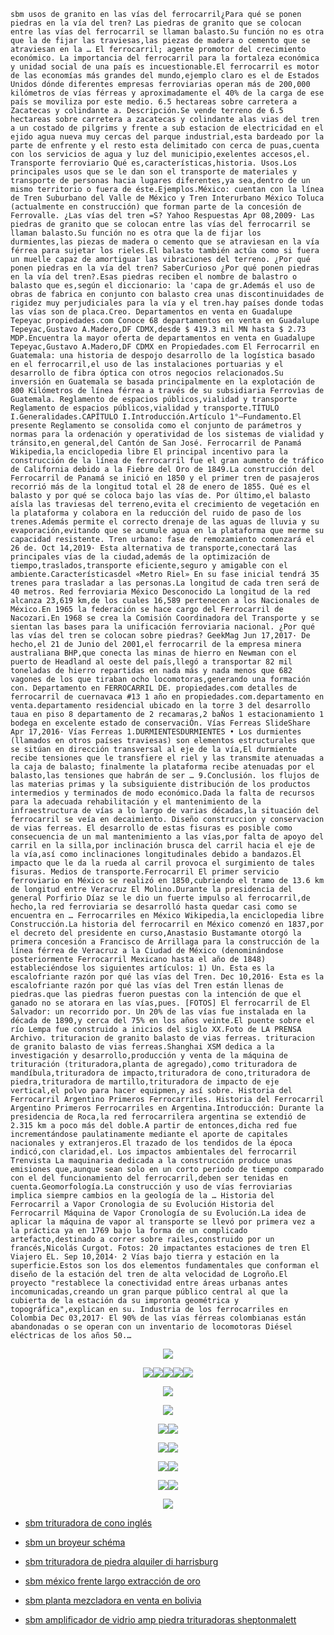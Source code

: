 
```
sbm usos de granito en las vías del ferrocarril¿Para qué se ponen piedras en la vía del tren? Las piedras de granito que se colocan entre las vías del ferrocarril se llaman balasto.Su función no es otra que la de fijar las traviesas,las piezas de madera o cemento que se atraviesan en la … El ferrocarril; agente promotor del crecimiento económico. La importancia del ferrocarril para la fortaleza económica y unidad social de una país es incuestionable.El ferrocarril es motor de las economías más grandes del mundo,ejemplo claro es el de Estados Unidos dónde diferentes empresas ferroviarias operan más de 200,000 kilómetros de vías férreas y aproximadamente el 40% de la carga de ese país se moviliza por este medio. 6.5 hectareas sobre carretera a Zacatecas y colindante a. Descripción.Se vende terreno de 6.5 hectareas sobre carretera a zacatecas y colindante alas vias del tren a un costado de pilgrims y frente a sub estacion de electricidad en el ejido agua nueva muy cercas del parque industrial,esta bardeado por la parte de enfrente y el resto esta delimitado con cerca de puas,cuenta con los servicios de agua y luz del municipio,exelentes accesos,el. Transporte ferroviario Qué es,características,historia. Usos.Los principales usos que se le dan son el transporte de materiales y transporte de personas hacia lugares diferentes,ya sea,dentro de un mismo territorio o fuera de éste.Ejemplos.México: cuentan con la línea de Tren Suburbano del Valle de México y Tren Interurbano México Toluca (actualmente en construcción) que forman parte de la concesión de Ferrovalle. ¿Las vías del tren =S? Yahoo Respuestas Apr 08,2009· Las piedras de granito que se colocan entre las vías del ferrocarril se llaman balasto.Su función no es otra que la de fijar los durmientes,las piezas de madera o cemento que se atraviesan en la vía férrea para sujetar los rieles.El balasto también actúa como si fuera un muelle capaz de amortiguar las vibraciones del terreno. ¿Por qué ponen piedras en la vía del tren? SaberCurioso ¿Por qué ponen piedras en la vía del tren?.Esas piedras reciben el nombre de balastro o balasto que es,según el diccionario: la 'capa de gr.Además el uso de obras de fabrica en conjunto con balasto crea unas discontinuidades de rigidez muy perjudiciales para la vía y el tren.hay países donde todas las vías son de placa.Creo. Departamentos en venta en Guadalupe Tepeyac propiedades.com Conoce 68 departamentos en venta en Guadalupe Tepeyac,Gustavo A.Madero,DF CDMX,desde $ 419.3 mil MN hasta $ 2.73 MDP.Encuentra la mayor oferta de departamentos en venta en Guadalupe Tepeyac,Gustavo A.Madero,DF CDMX en Propiedades.com El Ferrocarril en Guatemala: una historia de despojo desarrollo de la logística basado en el ferrocarril,el uso de las instalaciones portuarias y el desarrollo de fibra óptica con otros negocios relacionados.Su inversión en Guatemala se basada principalmente en la explotación de 800 Kilómetros de línea férrea a través de su subsidiaria Ferrovìas de Guatemala. Reglamento de espacios públicos,vialidad y transporte Reglamento de espacios públicos,vialidad y transporte.TÍTULO I.Generalidades.CAPÍTULO I.Introducción.Artículo 1°—Fundamento.El presente Reglamento se consolida como el conjunto de parámetros y normas para la ordenación y operatividad de los sistemas de vialidad y tránsito,en general,del Cantón de San José. Ferrocarril de Panamá Wikipedia,la enciclopedia libre El principal incentivo para la construcción de la línea de ferrocarril fue el gran aumento de tráfico de California debido a la Fiebre del Oro de 1849.La construcción del Ferrocarril de Panamá se inició en 1850 y el primer tren de pasajeros recorrió más de la longitud total el 28 de enero de 1855. Qué es el balasto y por qué se coloca bajo las vías de. Por último,el balasto aísla las traviesas del terreno,evita el crecimiento de vegetación en la plataforma y colabora en la reducción del ruido de paso de los trenes.Además permite el correcto drenaje de las aguas de lluvia y su evaporación,evitando que se acumule agua en la plataforma que merme su capacidad resistente. Tren urbano: fase de remozamiento comenzará el 26 de. Oct 14,2019· Esta alternativa de transporte,conectará las principales vías de la ciudad,además de la optimización de tiempo,traslados,transporte eficiente,seguro y amigable con el ambiente.Característicasdel «Metro Riel» En su fase inicial tendrá 35 trenes para trasladar a las personas.La longitud de cada tren será de 40 metros. Red ferroviaria México Desconocido La longitud de la red alcanza 23,619 km,de los cuales 16,589 pertenecen a los Nacionales de México.En 1965 la federación se hace cargo del Ferrocarril de Nacozari.En 1968 se crea la Comisión Coordinadora del Transporte y se sientan las bases para la unificación ferroviaria nacional. ¿Por qué las vías del tren se colocan sobre piedras? GeekMag Jun 17,2017· De hecho,el 21 de Junio del 2001,el ferrocarril de la empresa minera australiana BHP,que conecta las minas de hierro en Newman con el puerto de Headland al oeste del país,llegó a transportar 82 mil toneladas de hierro repartidas en nada más y nada menos que 682 vagones de los que tiraban ocho locomotoras,generando una formación con. Departamento en FERROCARRIL DE. propiedades.com detalles de ferrocarril de cuernavaca #13 1 año en propiedades.com.departamento en venta.departamento residencial ubicado en la torre 3 del desarrollo taua en piso 8 departamento de 2 recamaras,2 baÑos 1 estacionamiento 1 bodega en excelente estado de conservaciÓn. Vías Ferreas SlideShare Apr 17,2016· Vías Ferreas 1.DURMIENTESDURMIENTES • Los durmientes (llamados en otros países traviesas) son elementos estructurales que se sitúan en dirección transversal al eje de la vía,El durmiente recibe tensiones que le transfiere el riel y las transmite atenuadas a la caja de balasto; finalmente la plataforma recibe atenuadas por el balasto,las tensiones que habrán de ser … 9.Conclusión. los flujos de las materias primas y la subsiguiente distribución de los productos intermedios y terminados de modo económico.Dada la falta de recursos para la adecuada rehabilitación y el mantenimiento de la infraestructura de vías a lo largo de varias décadas,la situación del ferrocarril se veía en decaimiento. Diseño construccion y conservacion de vias ferreas. El desarrollo de estas fisuras es posible como consecuencia de un mal mantenimiento a las vías,por falta de apoyo del carril en la silla,por inclinación brusca del carril hacia el eje de la vía,así como inclinaciones longitudinales debido a bandazos.El impacto que le da la rueda al carril provoca el surgimiento de tales fisuras. Medios de transporte.Ferrocarril El primer servicio ferroviario en México se realizó en 1850,cubriendo el tramo de 13.6 km de longitud entre Veracruz El Molino.Durante la presidencia del general Porfirio Díaz se le dio un fuerte impulso al ferrocarril,de hecho,la red ferroviaria se desarrolló hasta quedar casi como se encuentra en … Ferrocarriles en México Wikipedia,la enciclopedia libre Construcción.La historia del ferrocarril en México comenzó en 1837,por el decreto del presidente en curso,Anastasio Bustamante otorgó la primera concesión a Francisco de Arrillaga para la construcción de la línea férrea de Veracruz a la Ciudad de México (denominándose posteriormente Ferrocarril Mexicano hasta el año de 1848) estableciéndose los siguientes artículos: 1) Un. Esta es la escalofriante razón por qué las vías del Tren. Dec 10,2016· Esta es la escalofriante razón por qué las vías del Tren están llenas de piedras.que las piedras fueron puestas con la intención de que el ganado no se atorara en las vías,pues. [FOTOS] El ferrocarril de El Salvador: un recorrido por. Un 20% de las vías fue instalada en la década de 1890,y cerca del 75% en los años veinte.El puente sobre el río Lempa fue construido a inicios del siglo XX.Foto de LA PRENSA Archivo. trituracion de granito balasto de vias ferreas. trituracion de granito balasto de vias ferreas.Shanghai XSM dedica a la investigación y desarrollo,producción y venta de la máquina de trituración (trituradora,planta de agregado),como trituradora de mandíbula,trituradora de impacto,trituradora de cono,trituradora de piedra,trituradora de martillo,trituradora de impacto de eje vertical,el polvo para hacer equipmen,y así sobre. Historia del Ferrocarril Argentino Primeros Ferrocarriles. Historia del Ferrocarril Argentino Primeros Ferrocarriles en Argentina.Introducción: Durante la presidencia de Roca,la red ferrocarrilera argentina se extendió de 2.315 km a poco más del doble.A partir de entonces,dicha red fue incrementándose paulatinamente mediante el aporte de capitales nacionales y extranjeros.El trazado de los tendidos de la época indicó,con claridad,el. Los impactos ambientales del ferrocarril Trenvista La maquinaria dedicada a la construcción produce unas emisiones que,aunque sean solo en un corto periodo de tiempo comparado con el del funcionamiento del ferrocarril,deben ser tenidas en cuenta.Geomorfología.La construcción y uso de vías ferroviarias implica siempre cambios en la geología de la … Historia del Ferrocarril a Vapor Cronologia de su Evolución Historia del Ferrocarril Máquina de Vapor Cronología de su Evolución.La idea de aplicar la máquina de vapor al transporte se llevó por primera vez a la práctica ya en 1769 bajo la forma de un complicado artefacto,destinado a correr sobre railes,construido por un francés,Nicolás Curgot. Fotos: 20 impactantes estaciones de tren El Viajero EL. Sep 10,2014· 2 Vías bajo tierra y estación en la superficie.Estos son los dos elementos fundamentales que conforman el diseño de la estación del tren de alta velocidad de Logroño.El proyecto "restablece la conectividad entre áreas urbanas antes incomunicadas,creando un gran parque público central al que la cubierta de la estación da su impronta geométrica y topográfica",explican en su. Industria de los ferrocarriles en Colombia Dec 03,2017· El 90% de las vías férreas colombianas están abandonadas o se operan con un inventario de locomotoras Diésel eléctricas de los años 50.… 
```

<div align="center">

<a href="https://es-crusher.shibang-china.com/github&k=sbm+usos+de+granito+en+las+v%C3%ADas+del+ferrocarril"><img src="https://static.shibang-china.com/es/crusher/logo.jpg"></a>

<a href="https://es-crusher.shibang-china.com/github&k=sbm+usos+de+granito+en+las+v%C3%ADas+del+ferrocarril"><img src="https://static.shibang-china.com/es/crusher/index.jpg"></a><a href="https://es-crusher.shibang-china.com/material.htmlgithub&k=sbm+usos+de+granito+en+las+v%C3%ADas+del+ferrocarril"><img src="https://static.shibang-china.com/es/crusher/material.jpg"></a><a href="https://es-crusher.shibang-china.com/application.htmlgithub&k=sbm+usos+de+granito+en+las+v%C3%ADas+del+ferrocarril"><img src="https://static.shibang-china.com/es/crusher/application.jpg"></a><a href="https://es-crusher.shibang-china.com/aboutus.htmlgithub&k=sbm+usos+de+granito+en+las+v%C3%ADas+del+ferrocarril"><img src="https://static.shibang-china.com/es/crusher/aboutus.jpg"></a><a href="https://es-crusher.shibang-china.com/contact.htmlgithub&k=sbm+usos+de+granito+en+las+v%C3%ADas+del+ferrocarril"><img src="https://static.shibang-china.com/es/crusher/contact.jpg"></a>

<a href="https://es-crusher.shibang-china.com/github&k=sbm+usos+de+granito+en+las+v%C3%ADas+del+ferrocarril"><img src="https://static.shibang-china.com/es/crusher/banner.jpg"></a>

<a href="https://swt.shibang-china.com/github&k=sbm+usos+de+granito+en+las+v%C3%ADas+del+ferrocarril"><img src="https://static.shibang-china.com/es/crusher/text.jpg"></a>

<a href="https://swt.shibang-china.com/github&k=sbm+usos+de+granito+en+las+v%C3%ADas+del+ferrocarril"><img src="https://static.shibang-china.com/es/crusher/chat.jpg"></a><a href="https://es-crusher.shibang-china.com/contact.htmlgithub&k=sbm+usos+de+granito+en+las+v%C3%ADas+del+ferrocarril"><img src="https://static.shibang-china.com/es/crusher/message.jpg"></a>

<a href="https://es-crusher.shibang-china.com/products/pe.htmlgithub&k=sbm+usos+de+granito+en+las+v%C3%ADas+del+ferrocarril"><img src="https://static.shibang-china.com/es/crusher/pe.jpg"></a><a href="https://es-crusher.shibang-china.com/products/pf.htmlgithub&k=sbm+usos+de+granito+en+las+v%C3%ADas+del+ferrocarril"><img src="https://static.shibang-china.com/es/crusher/pf.jpg"></a>

<a href="https://es-crusher.shibang-china.com/products/hpt.htmlgithub&k=sbm+usos+de+granito+en+las+v%C3%ADas+del+ferrocarril"><img src="https://static.shibang-china.com/es/crusher/hpt.jpg"></a><a href="https://es-crusher.shibang-china.com/products/vsi.htmlgithub&k=sbm+usos+de+granito+en+las+v%C3%ADas+del+ferrocarril"><img src="https://static.shibang-china.com/es/crusher/vsi.jpg"></a>

<a href="https://es-crusher.shibang-china.com/products/klv.htmlgithub&k=sbm+usos+de+granito+en+las+v%C3%ADas+del+ferrocarril"><img src="https://static.shibang-china.com/es/crusher/klv.jpg"></a><a href="https://es-crusher.shibang-china.com/products/portable.htmlgithub&k=sbm+usos+de+granito+en+las+v%C3%ADas+del+ferrocarril"><img src="https://static.shibang-china.com/es/crusher/portable.jpg"></a>

<a href="https://swt.shibang-china.com/github&k=sbm+usos+de+granito+en+las+v%C3%ADas+del+ferrocarril"><img src="https://static.shibang-china.com/es/crusher/case.jpg"></a>

</div>


* [sbm trituradora de cono inglés](sbm%20trituradora%20de%20cono%20ingl%C3%A9s.md)

* [sbm un broyeur schéma](sbm%20un%20broyeur%20sch%C3%A9ma.md)

* [sbm trituradora de piedra alquiler di harrisburg](sbm%20trituradora%20de%20piedra%20alquiler%20di%20harrisburg.md)

* [sbm méxico frente largo extracción de oro](sbm%20m%C3%A9xico%20frente%20largo%20extracci%C3%B3n%20de%20oro.md)

* [sbm planta mezcladora en venta en bolivia](sbm%20planta%20mezcladora%20en%20venta%20en%20bolivia.md)

* [sbm amplificador de vidrio amp piedra trituradoras sheptonmalett](sbm%20amplificador%20de%20vidrio%20amp%20piedra%20trituradoras%20sheptonmalett.md)